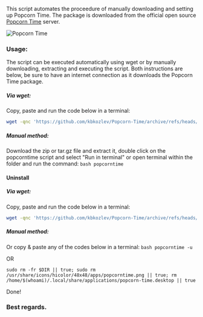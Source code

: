This script automates the proceedure of manually downloading and setting up Popcorn Time. The package is downloaded from the official open source <a href="https://popcorntime.sh">Popcorn Time</a> server.

<img src="https://popcorntime.sh/images/popcorn-time-image.png" alt="Popcorn Time">

### Usage:
The script can be executed automatically using wget or by manually downloading, extracting and executing the script. Both instructions are below, be sure to have an internet connection as it downloads the Popcorn Time package.
##### Via wget:
Copy, paste and run the code below in a terminal:

```bash
wget -qnc 'https://github.com/kbkozlev/Popcorn-Time/archive/refs/heads/master.zip' && unzip -oq ma*ip && ./Po*er/p*e; rm -rf ma*ip Po*er
```
##### Manual method:
Download the zip or tar.gz file and extract it, double click on the popcorntime script and select "Run in terminal" or open terminal within the folder and run the command: ```bash popcorntime```
#### Uninstall
##### Via wget:
Copy, paste and run the code below in a terminal:

```bash
wget -qnc 'https://github.com/kbkozlev/Popcorn-Time/archive/refs/heads/master.zip' && unzip -oq ma*ip && ./Po*er/p*e -u; rm -rf ma*ip Po*er
```
##### Manual method:
Or copy & paste any of the codes below in a terminal: ```bash popcorntime -u```

OR

```sudo rm -fr $DIR || true; sudo rm /usr/share/icons/hicolor/48x48/apps/popcorntime.png || true; rm /home/$(whoami)/.local/share/applications/popcorn-time.desktop || true```

Done!

### Best regards.
